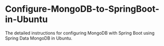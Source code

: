 # Configure-MongoDB-to-SpringBoot-in-Ubuntu
The detailed instructions for configuring MongoDB with Spring Boot using Spring Data MongoDB in Ubuntu.
